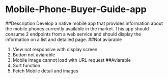 # Mobile-Phone-Buyer-Guide-app
##Description
  Develop a native mobile app that provides information about the mobile phones currently available in the market. 
This app should consume 2 endpoints from a web service and should display the information on a list and detailed page.
##Not aviarable
1. View not responsive with display screen
2. Button not aviarable
3. Mobile image cannot load with URL request
##Aviarable
1. Sort function
2. Fetch Mobile detail and images
